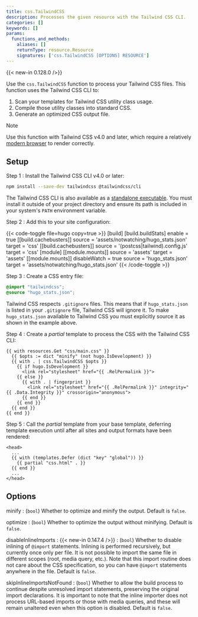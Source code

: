 ```yaml
---
title: css.TailwindCSS
description: Processes the given resource with the Tailwind CSS CLI.
categories: []
keywords: []
params:
  functions_and_methods:
    aliases: []
    returnType: resource.Resource
    signatures: ['css.TailwindCSS [OPTIONS] RESOURCE']
---
```


{{< new-in 0.128.0 />}}

Use the `css.TailwindCSS` function to process your Tailwind CSS files. This function uses the Tailwind CSS CLI to:

1. Scan your templates for Tailwind CSS utility class usage.
1. Compile those utility classes into standard CSS.
1. Generate an optimized CSS output file.

> [!note]
> Use this function with Tailwind CSS v4.0 and later, which require a relatively [modern browser][] to render correctly.

[modern browser]: https://tailwindcss.com/docs/compatibility#browser-support

## Setup

Step 1
: Install the Tailwind CSS CLI v4.0 or later:

  ```sh {copy=true}
  npm install --save-dev tailwindcss @tailwindcss/cli
  ```

  The Tailwind CSS CLI is also available as a [standalone executable][]. You must install it outside of your project directory and ensure its path is included in your system's `PATH` environment variable.

  [standalone executable]: https://github.com/tailwindlabs/tailwindcss/releases/latest

Step 2
: Add this to your site configuration:

  {{< code-toggle file=hugo copy=true >}}
  [build]
    [build.buildStats]
      enable = true
    [[build.cachebusters]]
      source = 'assets/notwatching/hugo_stats\.json'
      target = 'css'
    [[build.cachebusters]]
      source = '(postcss|tailwind)\.config\.js'
      target = 'css'
  [module]
    [[module.mounts]]
      source = 'assets'
      target = 'assets'
    [[module.mounts]]
      disableWatch = true
      source = 'hugo_stats.json'
      target = 'assets/notwatching/hugo_stats.json'
  {{< /code-toggle >}}

Step 3
: Create a CSS entry file:

  ```css {file="assets/css/main.css" copy=true}
  @import "tailwindcss";
  @source "hugo_stats.json";
  ```

  Tailwind CSS respects `.gitignore` files. This means that if `hugo_stats.json` is listed in your `.gitignore` file, Tailwind CSS will ignore it. To make `hugo_stats.json` available to Tailwind CSS you must explicitly source it as shown in the example above.

Step 4
: Create a _partial_ template to process the CSS with the Tailwind CSS CLI:

  ```go-html-template {file="layouts/_partials/css.html" copy=true}
  {{ with resources.Get "css/main.css" }}
    {{ $opts := dict "minify" (not hugo.IsDevelopment) }}
    {{ with . | css.TailwindCSS $opts }}
      {{ if hugo.IsDevelopment }}
        <link rel="stylesheet" href="{{ .RelPermalink }}">
      {{ else }}
        {{ with . | fingerprint }}
          <link rel="stylesheet" href="{{ .RelPermalink }}" integrity="{{ .Data.Integrity }}" crossorigin="anonymous">
        {{ end }}
      {{ end }}
    {{ end }}
  {{ end }}
  ```

Step 5
: Call the _partial_ template from your base template, deferring template execution until after all sites and output formats have been rendered:

  ```go-html-template {file="layouts/baseof.html" copy=true}
  <head>
    ...
    {{ with (templates.Defer (dict "key" "global")) }}
      {{ partial "css.html" . }}
    {{ end }}
    ...
  </head>
  ```

## Options

minify
: (`bool`) Whether to optimize and minify the output. Default is `false`.

optimize
: (`bool`) Whether to optimize the output without minifying. Default is `false`.

disableInlineImports
: {{< new-in 0.147.4 />}}
: (`bool`) Whether to disable inlining of `@import` statements. Inlining is performed recursively, but currently once only per file. It is not possible to import the same file in different scopes (root, media query, etc.). Note that this import routine does not care about the CSS specification, so you can have `@import` statements anywhere in the file. Default is `false`.

skipInlineImportsNotFound
: (`bool`) Whether to allow the build process to continue despite unresolved import statements, preserving the original import declarations. It is important to note that the inline importer does not process URL-based imports or those with media queries, and these will remain unaltered even when this option is disabled. Default is `false`.

